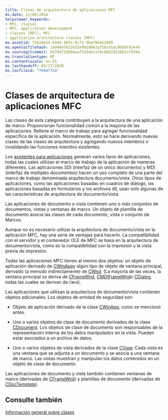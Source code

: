 ```yaml
---
title: Clases de arquitectura de aplicaciones MFC
ms.date: 11/04/2016
helpviewer_keywords:
- MFC, classes
- MFC, application development
- classes [MFC], MFC
- application architecture classes [MFC]
ms.assetid: 71b2de54-b44d-407e-9c71-9baf954e18d9
ms.openlocfilehash: 1e09447623b32e9b10063af5bc91ac9589f45e44
ms.sourcegitcommit: 63784729604aaf526de21f6c6b62813882af930a
ms.translationtype: MT
ms.contentlocale: es-ES
ms.lasthandoff: 03/17/2020
ms.locfileid: "79447724"
---
```

# <a name="mfc-application-architecture-classes"></a>Clases de arquitectura de aplicaciones MFC

Las clases de esta categoría contribuyen a la arquitectura de una aplicación de marco. Proporcionan funcionalidad común a la mayoría de las aplicaciones. Rellene el marco de trabajo para agregar funcionalidad específica de la aplicación. Normalmente, esto se hace derivando nuevas clases de las clases de arquitectura y agregando nuevos miembros o invalidando las funciones miembro existentes.

Los [asistentes para aplicaciones](../mfc/reference/mfc-application-wizard.md) generan varios tipos de aplicaciones, todas las cuales utilizan el marco de trabajo de la aplicación de maneras diferentes. Las aplicaciones SDI (interfaz de un único documento) y MDI (interfaz de múltiples documentos) hacen un uso completo de una parte del marco de trabajo denominada arquitectura documento/vista. Otros tipos de aplicaciones, como las aplicaciones basadas en cuadros de diálogo, las aplicaciones basadas en formularios y los archivos dll, usan solo algunas de las características de arquitectura de documento/vista.

Las aplicaciones de documento o vista contienen uno o más conjuntos de documentos, vistas y ventanas de marco. Un objeto de plantilla de documento asocia las clases de cada documento, vista o conjunto de Marcos.

Aunque no es necesario utilizar la arquitectura de documento/vista en la aplicación MFC, hay una serie de ventajas para hacerlo. La compatibilidad con el servidor y el contenedor OLE de MFC se basa en la arquitectura de documento/vista, como es la compatibilidad con la impresión y la vista previa de impresión.

Todas las aplicaciones MFC tienen al menos dos objetos: un objeto de aplicación derivado de [CWinApp](../mfc/reference/cwinapp-class.md)y algún tipo de objeto de ventana principal, derivado (a menudo indirectamente) de [CWnd](../mfc/reference/cwnd-class.md). (La mayoría de las veces, la ventana principal se deriva de [CFrameWnd](../mfc/reference/cframewnd-class.md), [CMDIFrameWnd](../mfc/reference/cmdiframewnd-class.md)o [CDialog](../mfc/reference/cdialog-class.md), todas las cuales se derivan de `CWnd`).

Las aplicaciones que utilizan la arquitectura de documento/vista contienen objetos adicionales. Los objetos de entidad de seguridad son:

- Objeto de aplicación derivado de la clase [CWinApp](../mfc/reference/cwinapp-class.md), como se mencionó antes.

- Uno o varios objetos de clase de documento derivados de la clase [CDocument](../mfc/reference/cdocument-class.md). Los objetos de clase de documento son responsables de la representación interna de los datos manipulados en la vista. Pueden estar asociados a un archivo de datos.

- Uno o varios objetos de vista derivados de la clase [CView](../mfc/reference/cview-class.md). Cada vista es una ventana que se adjunta a un documento y se asocia a una ventana de marco. Las vistas muestran y manipulan los datos contenidos en un objeto de clase de documento.

Las aplicaciones de documento y vista también contienen ventanas de marco (derivadas de [CFrameWnd](../mfc/reference/cframewnd-class.md)) y plantillas de documento (derivadas de [CDocTemplate](../mfc/reference/cdoctemplate-class.md)).

## <a name="see-also"></a>Consulte también

[Información general sobre clases](../mfc/class-library-overview.md)
